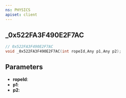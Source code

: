 ```yaml
---
ns: PHYSICS
apiset: client
---
```

## _0x522FA3F490E2F7AC

```c
// 0x522FA3F490E2F7AC
void _0x522FA3F490E2F7AC(int ropeId,Any p1,Any p2);
```


## Parameters
* **ropeId**:
* **p1**:
* **p2**:



